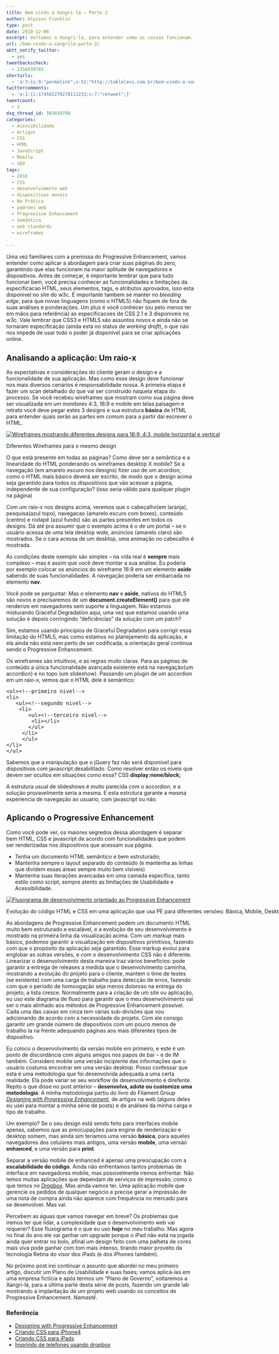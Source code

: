 ```yaml
---
title: Bem vindo a Xangri-lá – Parte 2
author: Alysson Franklin
type: post
date: 2010-12-06
excerpt: Voltamos a Xangri-lá, para entender como as coisas funcionam. Veja como aplicar o Progressive Enhancement criando e customizando metodologias de trabalho. As expectativas e considerações do cliente geram o design e a funcionalidade de sua aplicação.
url: /bem-vindo-a-xangrila-parte-2/
aktt_notify_twitter:
  - yes
tweetbackscheck:
  - 1356439783
shorturls:
  - 'a:3:{s:9:"permalink";s:52:"http://tableless.com.br/bem-vindo-a-xangrila-parte-2";s:7:"tinyurl";s:26:"http://tinyurl.com/4y3ewwn";s:4:"isgd";s:19:"http://is.gd/N6dAKg";}'
twittercomments:
  - 'a:1:{i:174582270278111233;s:7:"retweet";}'
tweetcount:
  - 1
dsq_thread_id: 503039798
categories:
  - Acessibilidade
  - Artigos
  - CSS
  - HTML
  - JavaScript
  - Mobile
  - SEO
tags:
  - 2010
  - CSS
  - desenvolvimento web
  - dispositivos moveis
  - Na Prática
  - padroes web
  - Progressive Enhancement
  - Semântica
  - web standards
  - wireframes

---
```

Uma vez familiares com a premissa do Progressive Enhancement, vamos entender como aplicar a abordagem para criar suas páginas do zero, garantindo que elas funcionem na maior aplitude de navegadores e dispositivos. Antes de começar, é importante lembrar que para tudo funcionar bem, você precisa conhecer as funcionalidades e limitações da especificacao HTML, seus elementos, tags, e atributos aprovados, isso esta disponivel no site do w3c. É importante tambem se manter no _bleeding edge_, para que novas linguagens (como o HTML5) não fiquem de fora de suas análises e ponderações. Um plus é você conhecer (ou pelo menos ter em mãos para referência) as especificacoes de CSS 2.1 e 3 disponiveis no w3c. Vale lembrar que CSS3 e HTML5 são assuntos novos e ainda não se tornaram especificação (ainda está no status de _working draft_), o que não nos impede de usar todo o poder já disponível para se criar aplicações online.

## Analisando a aplicação: Um raio-x

As expectativas e considerações do cliente geram o design e a funcionalidade de sua aplicação. Mas como esse design deve funcionar nos mais diversos cenários é responsabilidade nossa. A primeira etapa é fazer um scan detalhado do que vai ser construido naquela etapa do processo. Se você recebeu wireframes que mostram como sua página deve ser visualizada em um monitores 4:3, 16:9 e mobile em telas paisagem e retrato você deve pegar estes 3 designs e sua estrutura **básica** de HTML para entender quais serão as partes em comum para a partir daí escrever o HTML.

<div id="attachment_2381" style="width: 710px" class="wp-caption aligncenter">
  <a href="https://raw.githubusercontent.com/diegoeis/tableless-static-images/master/2010/12/layouts.png"><img src="https://raw.githubusercontent.com/diegoeis/tableless-static-images/master/2010/12/layouts.png" alt="Wireframes mostrando diferentes designs para 16:9, 4:3, mobile horizontal e vertical" width="700" height="167" class="size-full wp-image-2381" srcset="uploads/2010/12/layouts.png 700w, uploads/2010/12/layouts-300x71.png 300w" sizes="(max-width: 700px) 100vw, 700px" /></a>
  
  <p class="wp-caption-text">
    Diferentes Wireframes para o mesmo design
  </p>
</div>

O que está presente em todas as páginas? Como deve ser a semântica e a linearidade do HTML ponderando os wireframes desktop X mobile? Se a navegação (em amarelo escuro nos designs) fizer uso de um acordion, como o HTML mais básico deverá ser escrito, de modo que o design acima seja garantido para todos os dispositivos que vão acessar a página, independente de sua configuração? (isso seria válido para qualquer plugin na página)

Com um raio-x nos designs acima, veremos que o cabeçalho(em laranja), pesquisa(azul topo), navegacao (amarelo escuro com boxes), conteúdo (centro) e rodapé (azul fundo) são as partes presentes em todos os designs. Dá até pra assumir que o exemplo acima é o de um portal – se o usuário acessa de uma tela desktop wide, anúncios (amarelo claro) são mostrados. Se o cara acessa de um desktop, uma animação no cabecalho é mostrada. 

As condições deste exemplo são simples – na vida real é **sempre** mais complexo – mas é assim que você deve montar a sua análise. Eu poderia por exemplo colocar os anúncios do wireframe 16:9 em um elemento **aside** sabendo de suas funcionalidades. A navegação poderia ser embarcada no elemento **nav**. 

Você pode se perguntar: Mas o elemento ****nav**** e **aside**, nativos do HTML5 são novos e precisaremos de um **document.createElement()** para que ele renderize em navegadores sem suporte a linguagem. Não estamos misturando Graceful Degradation aqui, uma vez que estamos usando uma solução e depois corringindo “deficiências” da solução com um patch?

Sim, estamos usando princípios de Graceful Degradation para corrigir essa limitação do HTML5, mas como estamos no planejamento da aplicação, e ela ainda não está nem perto de ser codificada, a orientação geral continua sendo o Progressive Enhancement.

Os wireframes são intuitivos, e as regras muito claras. Para as páginas de conteúdo a única funcionalidade avançada existente está na navegação(um accordion) e no topo (um slideshow). Passando um plugin de um accordion em um raio-x, vemos que o HTML dele é semântico:

<pre class="lang-html">&lt;ul&gt;&lt;!--primeiro nivel--&gt;
&lt;li&gt;
   &lt;ul&gt;&lt;!--segundo nivel--&gt;
	&lt;li&gt;
	   &lt;ul&gt;&lt;!--terceiro nivel--&gt;
		&lt;li&gt;&lt;/li&gt;
	   &lt;/ul&gt;
	 &lt;/li&gt;
     &lt;/ul&gt;
&lt;/li&gt;
&lt;/ul&gt;
</pre>

Sabemos que a manipulação que o jQuery faz não será disponível para dispositivos com javascript desabilitado. Como resolver então os níveis que devem ser ocultos em situações como essa? CSS **display:none/block;**

A estrutura usual de slideshows é muito parecida com o accordion, e a solução provavelmente seria a mesma. E esta estrutura garante a mesma experiencia de navegação ao usuario, com javascript ou não.

## Aplicando o Progressive Enhancement

Como você pode ver, os maiores segredos dessa abordagem é separar bem HTML, CSS e javascript de acordo com funcionalidades que podem ser renderizadas nos dispositivos que acessam sua página.

  * Tenha um documento HTML semântico e bem estruturado;
  * Mantenha sempre o layout separado do conteúdo (e mantenha as linhas que dividem essas áreas sempre muito bem visíveis)
  * Mantenha suas iterações avancadas em uma camada específica, tanto estilo como script, sempre atento as limitações de Usabilidade e Acessibilidade.

<div id="attachment_2380" style="width: 986px" class="wp-caption aligncenter">
  <a href="https://raw.githubusercontent.com/diegoeis/tableless-static-images/master/2010/12/fluxo_dev.png"><img src="https://raw.githubusercontent.com/diegoeis/tableless-static-images/master/2010/12/fluxo_dev.png" alt="Fluxograma de desenvolvimento orientado ao Progressive Enhancement" width="700" height="146" class="size-full wp-image-2380" srcset="uploads/2010/12/fluxo_dev.png 976w, uploads/2010/12/fluxo_dev-300x62.png 300w, uploads/2010/12/fluxo_dev-940x198.png 940w" sizes="(max-width: 700px) 100vw, 700px" /></a>
  
  <p class="wp-caption-text">
    Evolução do código HTML e CSS em uma aplicação que usa PE para diferentes versões: Básica, Mobile, Desktop e Enhanced
  </p>
</div>

As abordagens de Progressive Enhancement pedem um documento HTML muito bem estruturado e escalável, e a evolução de seu desenvolvimento é mostrado na primeira linha da visualização acima. Com um _markup_ mais básico, podemos garantir a visualização em dispositivos primitivos, fazendo com que o propósito da aplicação seja garantido. Esse markup evolui para englobar as outras versões, e com o desenvolvimento CSS não é diferente. Linearizar o desenvolvimento desta maneira traz vários benefícios: pode garantir a entrega de releases a medida que o desenvolvimento caminha, mostrando a evolução do projeto para o cliente, mantem o time de testes (se existente) com uma carga de trabalho para detecção de erros, fazendo com que o período de homoogação seja menos doloroso na entrega do projeto, a lista cresce. Normalmente para a criação de um site ou aplicação, eu uso este diagrama de fluxo para garantir que o meu desenvolvimento vai ser o mais alinhado aos métodos de Progressive Enhancement possível. Cada uma das caixas em cinza tem várias sub-divisões que vou adicionando de acordo com a necessidade do projeto. Com ele consigo garantir um grande número de dispositivos com um pouco menos de trabalho la na frente adequando páginas aos mais diferentes tipos de dispositivo.

Eu coloco o desenvolvimento da versão mobile em primeiro, e este é um ponto de discordância com alguns amigos nos papos de bar – e de IM também. Considero mobile uma versão incipiente das informações que o usuário costuma encontrar em uma versão desktop. Posso confessar que esta é uma metodologia que foi desenvolvida adequada a uma certa realidade. Ela pode variar se seu workflow de desenvolvimento é direfente. Repito o que disse no post anterior – **desenvolva, adote ou customize uma metodologia**. A minha metodologia partiu do livro do Filament Group _<a href="http://filamentgroup.com/dwpe/" target="_blank" title="Acessar o site do Filament Group">Designing with Progressive Enhancement</a>_, de artigos na web (alguns deles eu usei para montar a minha série de posts) e de análises da minha carga e tipo de trabalho.

Um exemplo? Se o seu design está sendo feito para interfaces mobile apenas, sabemos que as preocupações para engine de renderização e desktop somem, mas ainda sim teríamos uma versão **básica**, para aqueles navegadores dos celulares mais antigos, uma versão **mobile**, uma versão **enhanced**, e uma versão para **print**.

Separar a versão mobile de enhanced é apenas uma preocupação com a **escalabilidade do código**. Ainda não enfrentamos tantos problemas de interface em navegadores mobile, mas possivelmente iremos enfrentar. Não temos muitas aplicações que dependam de serviços de impressão, como o que temos no <a href="http://labnol.org/?p=17827" target="_blank" title="Acessar o Digital Inspiration">Dropbox</a>. Mas ainda vamos ter. Uma aplicação mobile que gerencie os pedidos de qualquer negócio e precise gerar a impressão de uma nota de compra ainda não aparece com frequência no mercado para se desenvolver. Mas vai. 

Percebem as águas que vamos navegar em breve? Os problemas que iremos ter que lidar, a complexidade que o desenvolvimento web vai requerer? Esse fluxograma é o que eu uso **hoje** no meu trabalho. Mas agora no final do ano ele vai ganhar um upgrade porque o iPad não está na jogada ainda quer entrar no bolo, afinal um design feito com uma palheta de cores mais viva pode ganhar com tom mais intenso, tirando maior proveito da tecnologia Retina do visor dos iPads (e dos iPhones também). 

No próximo post irei continuar o assunto que abordei no meu primeiro artigo, discutir um Plano de Usabilidade e suas fases; vamos aplicá-las em uma empresa fictícia e após termos um “Plano de Governo”, voltaremos a Xangri-lá, para a última parte desta série de posts, fazendo um grande lab mostrando a implantação de um projeto web usando os conceitos de Progressive Enhancement. _Namastê_.

### Referência

  * <a href="http://filamentgroup.com/lab/announcing_our_book_designing_with_progressive_enhancement/" target="_blank" title="Acessar o site do Filament Group e o livro">Designing with Progressive Enhancement</a>
  * <a href="http://thomasmaier.me/2010/06/css-for-iphone-4-retina-display/" target="_blank" title="Acessar o blog do Thomas Maier">Criando CSS para iPhone4</a>
  * <a href="http://thomasmaier.me/2010/03/howto-css-for-the-ipad/" target="_blank" title="Acessar o blog do Thomas Maier 2">Criando CSS para iPads</a>
  * <a href="http://www.labnol.org/internet/print-from-mobile-phones/17827/" target="_blank" title="Acessar o Digital Inspiration">Imprindo de telefones usando dropbox</a>